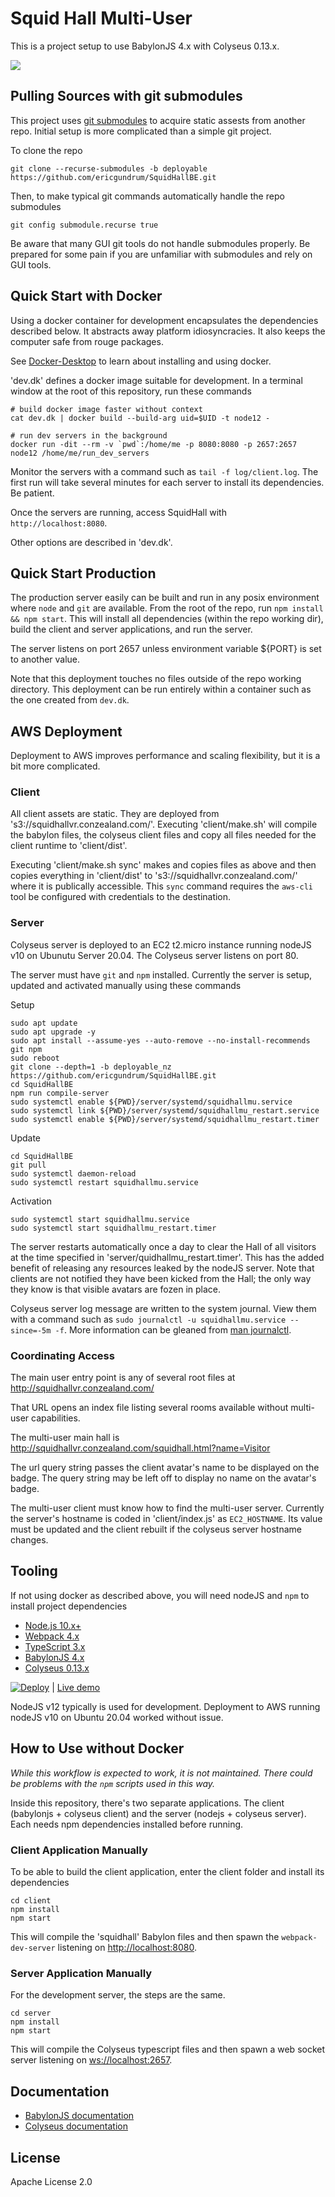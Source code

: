 # Squid Hall Multi-User

This is a project setup to use BabylonJS 4.x with Colyseus 0.13.x.

<img src="screenshot.png?raw=true" />

## Pulling Sources with git submodules

This project uses [git submodules](https://git-scm.com/book/en/v2/Git-Tools-Submodules)
to acquire static assests from another repo.
Initial setup is more complicated than a simple git project.

To clone the repo

```
git clone --recurse-submodules -b deployable https://github.com/ericgundrum/SquidHallBE.git
```

Then, to make typical git commands automatically handle the repo submodules

```
git config submodule.recurse true
```

Be aware that many GUI git tools do not handle submodules properly.
Be prepared for some pain if you are unfamiliar with submodules and rely on GUI tools.

## Quick Start with Docker

Using a docker container for development encapsulates the dependencies described below.
It abstracts away platform idiosyncracies.
It also keeps the computer safe from rouge packages.

See [Docker-Desktop](https://www.docker.com/products/docker-desktop)
to learn about installing and using docker.

'dev.dk' defines a docker image suitable for development.
In a terminal window at the root of this repository, run these commands

```
# build docker image faster without context
cat dev.dk | docker build --build-arg uid=$UID -t node12 -

# run dev servers in the background
docker run -dit --rm -v `pwd`:/home/me -p 8080:8080 -p 2657:2657 node12 /home/me/run_dev_servers
```

Monitor the servers with a command such as `tail -f log/client.log`.
The first run will take several minutes for each server to install its dependencies.
Be patient.

Once the servers are running, access SquidHall with `http://localhost:8080`.

Other options are described in 'dev.dk'.

## Quick Start Production

The production server easily can be built and run in any posix environment where
`node` and `git` are available. From the root of the repo, run
`npm install && npm start`. This will install all dependencies (within the repo working dir),
build the client and server applications, and run the server.

The server listens on port 2657 unless environment variable ${PORT} is set to another value.

Note that this deployment touches no files outside of the repo working directory.
This deployment can be run entirely within a container such as the one created from `dev.dk`.

## AWS Deployment

Deployment to AWS improves performance and scaling flexibility, but it is a bit more complicated.

### Client
All client assets are static. They are deployed from 's3://squidhallvr.conzealand.com/'.
Executing 'client/make.sh' will compile the babylon files, the colyseus client files
and copy all files needed for the client runtime to 'client/dist'.

Executing 'client/make.sh sync' makes and copies files as above and then copies
everything in 'client/dist' to 's3://squidhallvr.conzealand.com/' where it is publically accessible.
This `sync` command requires the `aws-cli` tool be configured with credentials to the destination.

### Server
Colyseus server is deployed to an EC2 t2.micro instance running nodeJS v10 on Ubunutu Server 20.04.
The Colyseus server listens on port 80.

The server must have `git` and `npm` installed.
Currently the server is setup, updated and activated manually using these commands

Setup
```
sudo apt update
sudo apt upgrade -y
sudo apt install --assume-yes --auto-remove --no-install-recommends git npm
sudo reboot
git clone --depth=1 -b deployable_nz https://github.com/ericgundrum/SquidHallBE.git
cd SquidHallBE
npm run compile-server
sudo systemctl enable ${PWD}/server/systemd/squidhallmu.service
sudo systemctl link ${PWD}/server/systemd/squidhallmu_restart.service
sudo systemctl enable ${PWD}/server/systemd/squidhallmu_restart.timer
```

Update
```
cd SquidHallBE
git pull
sudo systemctl daemon-reload
sudo systemctl restart squidhallmu.service
```

Activation
```
sudo systemctl start squidhallmu.service
sudo systemctl start squidhallmu_restart.timer
```

The server restarts automatically once a day to clear the Hall of
all visitors at the time specified in 'server/quidhallmu_restart.timer'.
This has the added benefit of releasing any resources leaked by the nodeJS server.
Note that clients are not notified they have been kicked from the Hall;
the only way they know is that visible avatars are fozen in place.

Colyseus server log message are written to the system journal.
View them with a command such as
`sudo journalctl -u squidhallmu.service --since=-5m -f`.
More information can be gleaned from
[man journalctl](http://manpages.ubuntu.com/manpages/focal/en/man1/journalctl.1.html).

### Coordinating Access
The main user entry point is any of several root files at
http://squidhallvr.conzealand.com/

That URL opens an index file listing several rooms available without multi-user capabilities.

The multi-user main hall is
http://squidhallvr.conzealand.com/squidhall.html?name=Visitor

The url query string passes the client avatar's name to be displayed on the badge.
The query string may be left off to display no name on the avatar's badge.

The multi-user client must know how to find the multi-user server.
Currently the server's hostname is coded in 'client/index.js'
as `EC2_HOSTNAME`. Its value must be updated and the client rebuilt
if the colyseus server hostname changes.

## Tooling

If not using docker as described above, you will need nodeJS and `npm` to install project dependencies

- [Node.js 10.x+](https://nodejs.org/)
- [Webpack 4.x](https://github.com/webpack/webpack)
- [TypeScript 3.x](https://github.com/Microsoft/TypeScript)
- [BabylonJS 4.x](https://github.com/BabylonJS/Babylon.js)
- [Colyseus 0.13.x](https://github.com/colyseus/colyseus)

[![Deploy](https://www.herokucdn.com/deploy/button.svg)](https://heroku.com/deploy)
| [Live demo](https://squidhall.herokuapp.com/)

NodeJS v12 typically is used for development.
Deployment to AWS running nodeJS v10 on Ubuntu 20.04 worked without issue.

## How to Use without Docker
_While this workflow is expected to work, it is not maintained.
There could be problems with the `npm` scripts used in this way._

Inside this repository, there's two separate applications.
The client (babylonjs + colyseus client) and the server (nodejs + colyseus server).
Each needs npm dependencies installed before running.

### Client Application Manually

To be able to build the client application, enter the client folder and install its dependencies

```
cd client
npm install
npm start
```

This will compile the 'squidhall' Babylon files and then spawn the `webpack-dev-server`
listening on [http://localhost:8080](http://localhost:8080).


### Server Application Manually

For the development server, the steps are the same.

```
cd server
npm install
npm start
```

This will compile the Colyseus typescript files and then spawn a web socket server
listening on [ws://localhost:2657](ws://localhost:2657).

## Documentation

- [BabylonJS documentation](https://doc.babylonjs.com/)
- [Colyseus documentation](https://docs.colyseus.io/)

## License

Apache License 2.0
